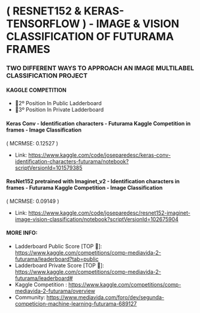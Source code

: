 # ( RESNET152 & KERAS-TENSORFLOW ) - IMAGE & VISION CLASSIFICATION OF FUTURAMA FRAMES
### TWO DIFFERENT WAYS TO APPROACH AN IMAGE MULTILABEL CLASSIFICATION PROJECT
#### KAGGLE COMPETITION
- 🥈2º Position In Public Ladderboard
- 🥉3º Position In Private Ladderboard

#### Keras Conv - Identification characters - Futurama Kaggle Competition in frames - Image Classification
( MCRMSE: 0.12527 )
- Link: https://www.kaggle.com/code/joseparedesc/keras-conv-identification-characters-futurama/notebook?scriptVersionId=101579385

#### ResNet152 pretrained with Imaginet_v2 - Identification characters in frames - Futurama Kaggle Competition - Image Classification
( MCRMSE: 0.09149 )
- Link: https://www.kaggle.com/code/joseparedesc/resnet152-imaginet-image-vision-classification/notebook?scriptVersionId=102675904



#### MORE INFO:
- Ladderboard Public Score [TOP 🥈]: https://www.kaggle.com/competitions/comp-mediavida-2-futurama/leaderboard?tab=public
- Ladderboard Private Score [TOP 🥉]: https://www.kaggle.com/competitions/comp-mediavida-2-futurama/leaderboard#
- Kaggle Competition : https://www.kaggle.com/competitions/comp-mediavida-2-futurama/overview
- Community: https://www.mediavida.com/foro/dev/segunda-competicion-machine-learning-futurama-689127
